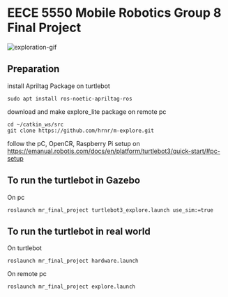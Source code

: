 # EECE 5550 Mobile Robotics Group 8 Final Project
![exploration-gif](https://github.com/arvinderss9299/Autonomous-Reconnaissance-using-Turtlebot/blob/master/exploration.gif?raw=true)

## Preparation

install Apriltag Package on turtlebot
```
sudo apt install ros-noetic-apriltag-ros
```

download and make explore_lite package on remote pc
```
cd ~/catkin_ws/src
git clone https://github.com/hrnr/m-explore.git
```
follow the pC, OpenCR, Raspberry Pi setup on 
https://emanual.robotis.com/docs/en/platform/turtlebot3/quick-start/#pc-setup


## To run the turtlebot in Gazebo
On pc

```
roslaunch mr_final_project turtlebot3_explore.launch use_sim:=true
```

## To run the turtlebot in real world

On turtlebot
```
roslaunch mr_final_project hardware.launch
```

On remote pc
```
roslaunch mr_final_project explore.launch
```
